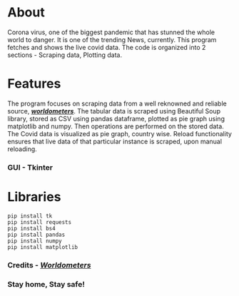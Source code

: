 # About
Corona virus, one of the biggest pandemic that has stunned the whole world to danger. It is one of the trending News, currently. This program fetches and shows the live covid data. The code is organized into 2 sections - Scraping data, Plotting data.



# Features
The program focuses on scraping data from a well reknowned and reliable source, [**_worldometers_**](https://www.worldometers.info/coronavirus/). The tabular data is scraped using Beautiful Soup library, stored as CSV using pandas dataframe, plotted as pie graph using matplotlib and numpy. Then operations are performed on the stored data.  The Covid data is visualized as pie graph, country wise. Reload functionality ensures that live data of that particular instance is scraped, upon manual reloading.

### GUI - Tkinter

# Libraries
    pip install tk
    pip install requests
    pip install bs4
    pip install pandas
    pip install numpy
    pip install matplotlib
### Credits - [**_Worldometers_**](https://www.worldometers.info/coronavirus/)
### Stay home, Stay safe! 



